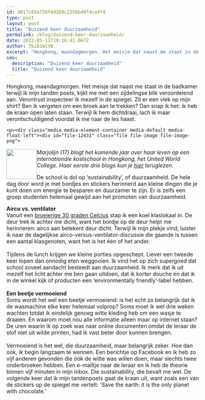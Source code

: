 ```yaml
---
id: d017c83a726f4d269c2256bd0f4ca9f4
type: post
layout: post
title: "Duizend keer duurzaamheid"
permalink: /blog/duizend-keer-duurzaamheid/
date: 2022-05-11T19:16:41.067Z
author: 7biA1WiYB
excerpt: "Hongkong, maandagmorgen. Het meisje dat naast me staat in de badkamer terwijl ik mijn tanden poets, kijkt me met een zijdelingse blik veroordelend aan. Verontrust inspecteer ik mezelf in de spiegel. Zit er een vlek op mijn shirt? Ben ik vergeten om een broek aan te trekken? Dan snap ik het: ik heb de kraan open laten staan. Terwijl ik hem dichtdraai, lach ik maar verontschuldigend voordat ik me naar de les haast.  "
seo:
  description: "Duizend keer duurzaamheid"
  title: "Duizend keer duurzaamheid"
---
```

Hongkong, maandagmorgen. Het meisje dat naast me staat in de badkamer terwijl ik mijn tanden poets, kijkt me met een zijdelingse blik veroordelend aan. Verontrust inspecteer ik mezelf in de spiegel. Zit er een vlek op mijn shirt? Ben ik vergeten om een broek aan te trekken? Dan snap ik het: ik heb de kraan open laten staan. Terwijl ik hem dichtdraai, lach ik maar verontschuldigend voordat ik me naar de les haast.  

    <p><div class="media media-element-container media-default media-float-left"><div id="file-12431" class="file file-image file-image-png">

        
  
  <div class="content">
    <img height="78" width="79" style="float: left;" class="media-element file-default" src="https://7dagen.netlify.app/sites/default/files/Highschool%20Hong%20Kong2_0.png" alt="">  </div>

  
</div>
</div><em>Marjolijn (17) blogt het komende jaar over haar leven op een internationale kostschool in Hongkong, het United World College. Haar eerste drie blogs kun je <a href="https://7dagen.netlify.app/hongkong">hier</a> teruglezen.</em>
<p>De school is dol op ‘sustainability’, of duurzaamheid. De hele dag door word je met bordjes en stickers herinnerd aan kleine dingen die je kunt doen om energie te besparen en duurzamer te zijn. Er is zelfs een groep studenten helemaal gewijd aan het promoten van duurzaamheid.</p>
<p><strong>Airco vs. ventilator</strong><br>Vanuit een <a href="https://7dagen.netlify.app/node/5593">broeierige 30 graden Celcius</a> stap ik een koel klaslokaal in. De deur trek ik achter me dicht, want het bordje op de deur helpt me herinneren: airco aan betekent deur dicht. Terwijl ik mijn plekje vind, luister ik naar de dagelijkse airco-versus-ventilator-discussie die gaande is tussen een aantal klasgenoten, want het is het één of het ander.  <br><br>Tijdens de lunch krijgen we kleine porties opgeschept. Liever een tweede keer lopen dan onnodig eten weggooien. Ik vind het op zich supergoed dat school zoveel aandacht besteedt aan duurzaamheid. Ik merk dat ik uit mezelf het licht achter me ben gaan uitdoen, dat ik korter douche en dat ik in de winkel kijk of producten een ‘environmentally friendly’-label hebben.<br><br><strong>Een beetje vermoeiend</strong><br>Soms wordt het wel een beetje vermoeiend: is het echt zo belangrijk dat ik de wasmachine elke keer helemaal volprop? Soms moet ik wel drie weken wachten totdat ik eindelijk genoeg witte kleding heb om een wasje te draaien. En waarom moet nou alle informatie alleen maar op internet staan? De uren waarin ik op zoek was naar online documenten omdat de leraar de stof niet uit wilde printen, had ik vast beter door kunnen brengen. <br><br>Vermoeiend is het wel, die duurzaamheid, maar belangrijk zeker. Hoe dan ook, ik begin langzaam te wennen. Een berichtje op Facebook en ik heb zo vijf anderen gevonden die óók de witte was willen doen, maar slechts twee onderbroeken hebben. Een e-mailtje naar de leraar en ik heb de theorie binnen vijf minuten in mijn inbox. Die sustainability, die bevalt me wel. De volgende keer dat ik mijn tandenpoets gaat de kraan uit, want zoals een van de stickers op de spiegel me vertelt: 'Save the earth: it is the only planet with chocolate.'</p>  
